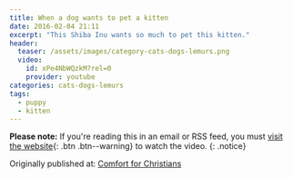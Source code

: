 ```yaml
---
title: When a dog wants to pet a kitten
date: 2016-02-04 21:11
excerpt: "This Shiba Inu wants so much to pet this kitten."
header:
  teaser: /assets/images/category-cats-dogs-lemurs.png  
  video:
    id: xPe4NbWQzkM?rel=0
    provider: youtube
categories: cats-dogs-lemurs
tags: 
  - puppy
  - kitten
---
```


**Please note:** If you're reading this in an email or RSS feed, you must [visit the website](http://www.alecsatin.com/cats-dogs-lemurs/when-a-dog-wants-to-pet-a-cat/){: .btn .btn--warning} to watch the video.
{: .notice}

<div>Originally published at: <a href='http://www.alecsatin.com/'>Comfort for Christians</a></div>
